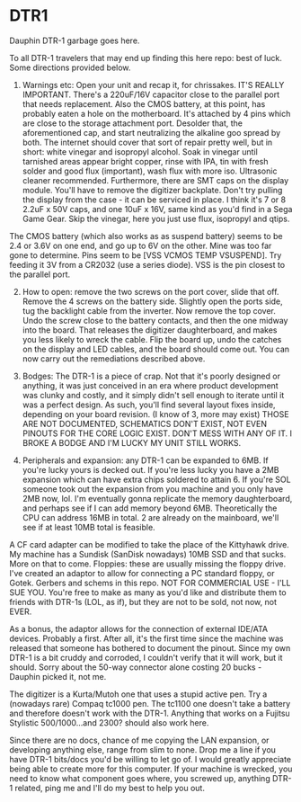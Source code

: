 # DTR1
Dauphin DTR-1 garbage goes here.

To all DTR-1 travelers that may end up finding this here repo: best of luck. Some directions provided below.

1) Warnings etc:
Open your unit and recap it, for chrissakes. IT'S REALLY IMPORTANT. There's a 220uF/16V capacitor close to the parallel port that needs replacement.
Also the CMOS battery, at this point, has probably eaten a hole on the motherboard. It's attached by 4 pins which are close to the storage attachment port. Desolder that,
the aforementioned cap, and start neutralizing the alkaline goo spread by both. The internet should cover that sort of repair pretty well, but in short: white vinegar and
isopropyl alcohol. Soak in vinegar until tarnished areas appear bright copper, rinse with IPA, tin with fresh solder and good flux (important), wash flux with more iso.
Ultrasonic cleaner recommended. Furthermore, there are SMT caps on the display module. You'll have to remove the digitizer backplate. Don't try pulling the display from
the case - it can be serviced in place. I think it's 7 or 8 2.2uF x 50V caps, and one 10uF x 16V, same kind as you'd find in a Sega Game Gear. Skip the vinegar, here
you just use flux, isopropyl and qtips.

The CMOS battery (which also works as as suspend battery) seems to be 2.4 or 3.6V on one end, and go up to 6V on the other. Mine was too far gone to determine. Pins seem to be [VSS VCMOS TEMP VSUSPEND]. Try feeding it 3V from a CR2032 (use a series diode). VSS is the pin closest to the parallel port.

2) How to open: remove the two screws on the port cover, slide that off. Remove the 4 screws on the battery side. Slightly open the ports side, tug the backlight cable
from the inverter. Now remove the top cover. Undo the screw close to the battery contacts, and then the one midway into the board. That releases the digitizer
daughterboard, and makes you less likely to wreck the cable. Flip the board up, undo the catches on the display and LED cables, and the board should come out.
You can now carry out the remediations described above.

3) Bodges: The DTR-1 is a piece of crap. Not that it's poorly designed or anything, it was just conceived in an era where product development was clunky and costly, and
it simply didn't sell enough to iterate until it was a perfect design. As such, you'll find several layout fixes inside, depending on your board revision. (I know of 3, more may exist)
THOSE ARE NOT DOCUMENTED, SCHEMATICS DON'T EXIST, NOT EVEN PINOUTS FOR THE CORE LOGIC EXIST. DON'T MESS WITH ANY OF IT. I BROKE A BODGE AND I'M LUCKY MY UNIT STILL WORKS.

4) Peripherals and expansion: any DTR-1 can be expanded to 6MB. If you're lucky yours is decked out. If you're less lucky you have a 2MB expansion which can have extra
chips soldered to attain 6. If you're SOL someone took out the expansion from you machine and you only have 2MB now, lol.
I'm eventually gonna replicate the memory daughterboard, and perhaps see if I can add memory beyond 6MB. Theoretically the CPU can address 16MB in total. 2 are already
on the mainboard, we'll see if at least 10MB total is feasible.

A CF card adapter can be modified to take the place of the Kittyhawk drive. My machine has a Sundisk (SanDisk nowadays) 10MB SSD and that sucks. More on that to come.
Floppies: these are usually missing the floppy drive. I've created an adaptor to allow for connecting a PC standard floppy, or Gotek. Gerbers and schems in this repo.
NOT FOR COMMERCIAL USE - I'LL SUE YOU. You're free to make as many as you'd like and distribute them to friends with DTR-1s (LOL, as if), but they are not to be sold,
not now, not EVER.

As a bonus, the adaptor allows for the connection of external IDE/ATA devices. Probably a first. After all, it's the first time since the machine was released that
someone has bothered to document the pinout. Since my own DTR-1 is a bit cruddy and corroded, I couldn't verify that it will work, but it should. Sorry about the
50-way connector alone costing 20 bucks - Dauphin picked it, not me.

The digitizer is a Kurta/Mutoh one that uses a stupid active pen. Try a (nowadays rare) Compaq tc1000 pen. The tc1100 one doesn't take a battery and therefore doesn't
work with the DTR-1. Anything that works on a Fujitsu Stylistic 500/1000...and 2300? should also work here.

Since there are no docs, chance of me copying the LAN expansion, or developing anything else, range from slim to none. Drop me a line if you have DTR-1 bits/docs you'd be willing to let go of. I would greatly appreciate being able to create more for this computer. If your machine is wrecked, you need to know what component goes where, you screwed up, anything DTR-1 related, ping me and I'll do my best to help you out.

